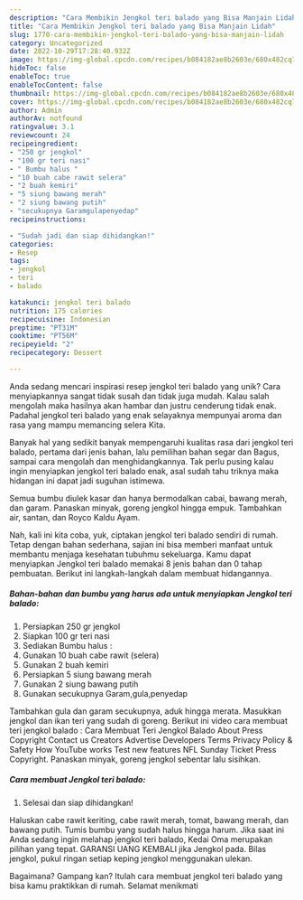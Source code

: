 ```yaml
---
description: "Cara Membikin Jengkol teri balado yang Bisa Manjain Lidah"
title: "Cara Membikin Jengkol teri balado yang Bisa Manjain Lidah"
slug: 1770-cara-membikin-jengkol-teri-balado-yang-bisa-manjain-lidah
category: Uncategorized
date: 2022-10-29T17:28:40.932Z
image: https://img-global.cpcdn.com/recipes/b084182ae8b2603e/680x482cq70/jengkol-teri-balado-foto-resep-utama.jpg
hideToc: false
enableToc: true
enableTocContent: false
thumbnail: https://img-global.cpcdn.com/recipes/b084182ae8b2603e/680x482cq70/jengkol-teri-balado-foto-resep-utama.jpg
cover: https://img-global.cpcdn.com/recipes/b084182ae8b2603e/680x482cq70/jengkol-teri-balado-foto-resep-utama.jpg
author: Admin
authorAv: notfound
ratingvalue: 3.1
reviewcount: 24
recipeingredient:
- "250 gr jengkol"
- "100 gr teri nasi"
- " Bumbu halus "
- "10 buah cabe rawit selera"
- "2 buah kemiri"
- "5 siung bawang merah"
- "2 siung bawang putih"
- "secukupnya Garamgulapenyedap"
recipeinstructions:

- "Sudah jadi dan siap dihidangkan!"
categories:
- Resep
tags:
- jengkol
- teri
- balado

katakunci: jengkol teri balado 
nutrition: 175 calories
recipecuisine: Indonesian
preptime: "PT31M"
cooktime: "PT56M"
recipeyield: "2"
recipecategory: Dessert

---
```





Anda sedang mencari inspirasi resep jengkol teri balado yang unik? Cara menyiapkannya sangat tidak susah dan tidak juga mudah. Kalau salah mengolah maka hasilnya akan hambar dan justru cenderung tidak enak. Padahal jengkol teri balado yang enak selayaknya mempunyai aroma dan rasa yang mampu memancing selera Kita.





Banyak hal yang sedikit banyak mempengaruhi kualitas rasa dari jengkol teri balado, pertama dari jenis bahan, lalu pemilihan bahan segar dan Bagus, sampai cara mengolah dan menghidangkannya. Tak perlu pusing kalau ingin menyiapkan jengkol teri balado enak,      asal sudah tahu triknya maka hidangan ini dapat jadi suguhan istimewa.














Semua bumbu diulek kasar dan hanya bermodalkan cabai, bawang merah, dan garam. Panaskan minyak, goreng jengkol hingga empuk. Tambahkan air, santan, dan Royco Kaldu Ayam.






Nah, kali ini kita coba, yuk, ciptakan jengkol teri balado sendiri di rumah. Tetap dengan bahan sederhana, sajian ini bisa memberi manfaat untuk membantu menjaga kesehatan tubuhmu sekeluarga. Kamu dapat menyiapkan Jengkol teri balado memakai 8 jenis bahan dan 0 tahap pembuatan. Berikut ini langkah-langkah dalam membuat hidangannya.

<!--inarticleads1-->

##### Bahan-bahan dan bumbu yang harus ada untuk menyiapkan Jengkol teri balado:

1. Persiapkan 250 gr jengkol
1. Siapkan 100 gr teri nasi
1. Sediakan  Bumbu halus :
1. Gunakan 10 buah cabe rawit (selera)
1. Gunakan 2 buah kemiri
1. Persiapkan 5 siung bawang merah
1. Gunakan 2 siung bawang putih
1. Gunakan secukupnya Garam,gula,penyedap


Tambahkan gula dan garam secukupnya, aduk hingga merata. Masukkan jengkol dan ikan teri yang sudah di goreng. Berikut ini video cara membuat teri jengkol balado : Cara Membuat Teri Jengkol Balado About Press Copyright Contact us Creators Advertise Developers Terms Privacy Policy &amp; Safety How YouTube works Test new features NFL Sunday Ticket Press Copyright. Panaskan minyak, goreng jengkol sebentar lalu sisihkan. 

<!--inarticleads2-->

##### Cara membuat Jengkol teri balado:


1. Selesai dan siap dihidangkan!

Haluskan cabe rawit keriting, cabe rawit merah, tomat, bawang merah, dan bawang putih. Tumis bumbu yang sudah halus hingga harum. Jika saat ini Anda sedang ingin melahap jengkol teri balado, Kedai Oma merupakan pilihan yang tepat. GARANSI UANG KEMBALI jika Jengkol pada. Bilas jengkol, pukul ringan setiap keping jengkol menggunakan ulekan. 

Bagaimana? Gampang kan? Itulah cara membuat jengkol teri balado yang bisa kamu praktikkan di rumah. Selamat menikmati
